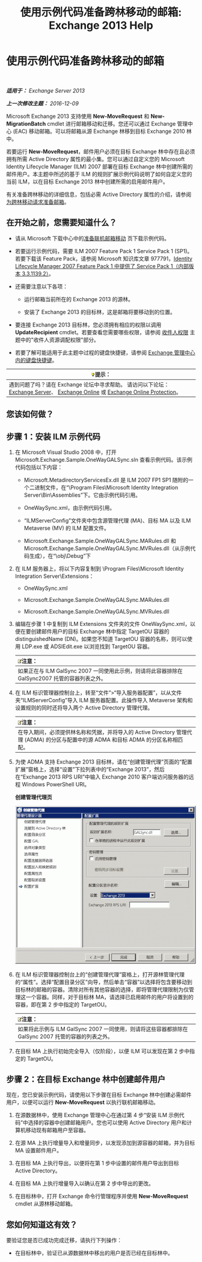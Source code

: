 ﻿---
title: '使用示例代码准备跨林移动的邮箱: Exchange 2013 Help'
TOCTitle: 使用示例代码准备跨林移动的邮箱
ms:assetid: f35ac7a5-bb84-4653-b6d0-65906e93627b
ms:mtpsurl: https://technet.microsoft.com/zh-cn/library/Ee861124(v=EXCHG.150)
ms:contentKeyID: 50491975
ms.date: 01/11/2018
mtps_version: v=EXCHG.150
ms.translationtype: HT
---

# 使用示例代码准备跨林移动的邮箱

 

_**适用于：** Exchange Server 2013_

_**上一次修改主题：** 2016-12-09_

Microsoft Exchange 2013 支持使用 **New-MoveRequest** 和 **New-MigrationBatch** cmdlet 进行邮箱移动和迁移。您还可以通过 Exchange 管理中心 (EAC) 移动邮箱。可以将邮箱从源 Exchange 林移到目标 Exchange 2010 林中。

若要运行 **New-MoveRequest**，邮件用户必须在目标 Exchange 林中存在且必须拥有所需 Active Directory 属性的最小集。您可以通过自定义您的 Microsoft Identity Lifecycle Manager (ILM) 2007 部署在目标 Exchange 林中创建所需的邮件用户。本主题中所述的基于 ILM 的规则扩展示例代码说明了如何自定义您的当前 ILM，以在目标 Exchange 2013 林中创建所需的启用邮件用户。

有关准备跨林移动的详细信息，包括必需 Active Directory 属性的介绍，请参阅[为跨林移动请求准备邮箱](prepare-mailboxes-for-cross-forest-move-requests-exchange-2013-help.md)。

## 在开始之前，您需要知道什么？

  - 请从 Microsoft 下载中心中的[准备联机邮箱移动](https://go.microsoft.com/fwlink/p/?linkid=177882) 页下载示例代码。

  - 若要运行示例代码，需要 ILM 2007 Feature Pack 1 Service Pack 1 (SP1)。若要下载该 Feature Pack，请参阅 Microsoft 知识库文章 977791，[Identity Lifecycle Manager 2007 Feature Pack 1 中提供了 Service Pack 1（内部版本 3.3.1139.2）](http://go.microsoft.com/fwlink/p/?linkid=3052%26kbid=977791)。

  - 还需要注意以下各项：
    
      - 运行邮箱当前所在的 Exchange 2013 的源林。
    
      - 安装了 Exchange 2013 的目标林，这是邮箱将要移动到的位置。

  - 要连接 Exchange 2013 目标林，您必须拥有相应的权限以调用 **UpdateRecipient** cmdlet。若要查看您需要哪些权限，请参阅 [收件人权限](recipients-permissions-exchange-2013-help.md) 主题中的"收件人资源调配权限"部分。

  - 若要了解可能适用于此主题中过程的键盘快捷键，请参阅 [Exchange 管理中心内的键盘快捷键](keyboard-shortcuts-in-the-exchange-admin-center-exchange-online-protection-help.md)。

<table>
<thead>
<tr class="header">
<th><img src="images/Bb124558.tip(EXCHG.150).gif" title="提示" alt="提示" />提示：</th>
</tr>
</thead>
<tbody>
<tr class="odd">
<td>遇到问题了吗？请在 Exchange 论坛中寻求帮助。 请访问以下论坛：<a href="https://go.microsoft.com/fwlink/p/?linkid=60612">Exchange Server</a>、 <a href="https://go.microsoft.com/fwlink/p/?linkid=267542">Exchange Online</a> 或 <a href="https://go.microsoft.com/fwlink/p/?linkid=285351">Exchange Online Protection</a>。</td>
</tr>
</tbody>
</table>


## 您该如何做？

## 步骤 1：安装 ILM 示例代码

1.  在 Microsoft Visual Studio 2008 中，打开 Microsoft.Exchange.Sample.OneWayGALSync.sln 查看示例代码。该示例代码包括以下内容：
    
      - Microsoft.MetadirectoryServicesEx.dll 是 ILM 2007 FP1 SP1 随附的一个二进制文件，在“\\Program Files\\Microsoft Identity Integration Server\\Bin\\Assemblies”下。它由示例代码引用。
    
      - OneWaySync.xml，由示例代码引用。
    
      - “ILMServerConfig”文件夹中包含源管理代理 (MA)、目标 MA 以及 ILM Metaverse (MV) 的 ILM 配置文件。
    
      - Microsoft.Exchange.Sample.OneWayGALSync.MARules.dll 和 Microsoft.Exchange.Sample.OneWayGALSync.MVRules.dll（从示例代码生成），在“\\obj\\Debug”下

2.  在 ILM 服务器上，将以下内容复制到 \\Program Files\\Microsoft Identity Integration Server\\Extensions：
    
      - OneWaySync.xml
    
      - Microsoft.Exchange.Sample.OneWayGALSync.MARules.dll
    
      - Microsoft.Exchange.Sample.OneWayGALSync.MVRules.dll

3.  编辑在步骤 1 中复制到 ILM Extensions 文件夹的文件 OneWaySync.xml，以便在要创建邮件用户的目标 Exchange 林中指定 TargetOU 容器的 distinguishedName (DN)。如果您不知道 TargetOU 容器的名称，则可以使用 LDP.exe 或 ADSIEdit.exe 以浏览找到 TargetOU 容器。
    
    <table>
    <thead>
    <tr class="header">
    <th><img src="images/Bb124558.note(EXCHG.150).gif" title="注意" alt="注意" />注意：</th>
    </tr>
    </thead>
    <tbody>
    <tr class="odd">
    <td>如果正在与 ILM GalSync 2007 一同使用此示例，则请将此容器排除在 GalSync2007 托管的容器列表之外。</td>
    </tr>
    </tbody>
    </table>


4.  在 ILM 标识管理器控制台上，转至“文件”\>“导入服务器配置”，以从文件夹“ILMServerConfig”导入 ILM 服务器配置。此操作导入 Metaverse 架构和设置规则的同时还将导入两个 Active Directory 管理代理。
    
    <table>
    <thead>
    <tr class="header">
    <th><img src="images/Bb124558.note(EXCHG.150).gif" title="注意" alt="注意" />注意：</th>
    </tr>
    </thead>
    <tbody>
    <tr class="odd">
    <td>在导入期间，必须提供林名称和凭据，并将导入的 Active Directory 管理代理 (ADMA) 的分区与配置中的源 ADMA 和目标 ADMA 的分区名称相匹配。</td>
    </tr>
    </tbody>
    </table>


5.  为使 ADMA 支持 Exchange 2013 目标林，请在“创建管理代理”页面的“配置扩展”窗格上，选择“设置”下拉列表中的“Exchange 2013”，然后在“Exchange 2013 RPS URI”中输入 Exchange 2010 客户端访问服务器的远程 Windows PowerShell URI。
    
    **创建管理代理页**
    
    ![Exchange 2010 管理代理设置](images/Aa998597.8f403cda-e5e4-4edf-887f-c1ed46cee3f5(EXCHG.150).gif "Exchange 2010 管理代理设置")  

6.  在 ILM 标识管理器控制台上的“创建管理代理”窗格上，打开源林管理代理的“属性”。选择“配置目录分区”向导，然后单击“容器”以选择将包含要移动到目标林的邮箱的容器。清除对所有其他容器的选择，即将管理代理限制为仅管理这一个容器。同样，对于目标林 MA，请选择已启用邮件的用户将设置到的容器，即在第 2 步中指定的 TargetOU。
    
    <table>
    <thead>
    <tr class="header">
    <th><img src="images/Bb124558.note(EXCHG.150).gif" title="注意" alt="注意" />注意：</th>
    </tr>
    </thead>
    <tbody>
    <tr class="odd">
    <td>如果将此示例与 ILM GalSync 2007 一同使用，则请将这些容器都排除在 GalSync 2007 托管的容器的列表之外。</td>
    </tr>
    </tbody>
    </table>


7.  在目标 MA 上执行初始完全导入（仅阶段），以便 ILM 可以发现在第 2 步中指定的 TargetOU。

## 步骤 2：在目标 Exchange 林中创建邮件用户

现在，您已安装示例代码，请使用以下步骤在目标 Exchange 林中创建必需邮件用户，以便可以运行 **New-MoveRequest** 以执行联机邮箱移动。

1.  在源数据林中，使用 Exchange 管理中心在通过第 4 步“安装 ILM 示例代码”中选择的容器中创建邮箱用户。您也可以使用 Active Directory 用户和计算机移动现有邮箱用户至容器。

2.  在源 MA 上执行增量导入和增量同步，以发现添加到源容器的邮箱，并为目标 MA 设置邮件用户。

3.  在目标 MA 上执行导出，以便将在第 1 步中设置的邮件用户导出到目标 Active Directory。

4.  在目标 MA 上执行增量导入以确认在第 2 步中导出的更改。

5.  在目标林中，打开 Exchange 命令行管理程序并使用 **New-MoveRequest** cmdlet 从源林移动邮箱。

## 您如何知道这有效？

要验证您是否已成功完成迁移，请执行下列操作：

  - 在目标林中，验证已从源数据林中移出的用户是否已经在目标林中。

